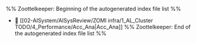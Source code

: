 %% Zoottelkeeper: Beginning of the autogenerated index file list  %%
- 📄 [[02-AISystem/AISysReview/ZOMI infra/1_AL_Cluster TODO/4_Performance/Acc_Ana|Acc_Ana]]
%% Zoottelkeeper: End of the autogenerated index file list  %%

